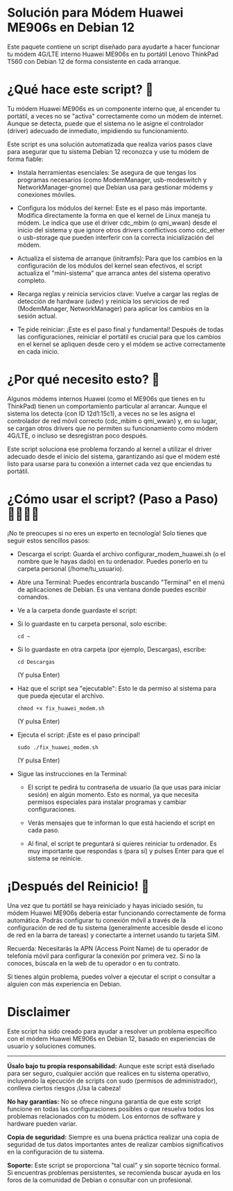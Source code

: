 # Solución para Módem Huawei ME906s en Debian 12

Este paquete contiene un script diseñado para ayudarte a hacer funcionar tu módem 4G/LTE interno Huawei ME906s en tu portátil Lenovo ThinkPad T560 con Debian 12 de forma consistente en cada arranque.


# ¿Qué hace este script? 🤔

Tu módem Huawei ME906s es un componente interno que, al encender tu portátil, a veces no se "activa" correctamente como un módem de internet. Aunque se detecta, puede que el sistema no le asigne el controlador (driver) adecuado de inmediato, impidiendo su funcionamiento.

Este script es una solución automatizada que realiza varios pasos clave para asegurar que tu sistema Debian 12 reconozca y use tu módem de forma fiable:

* Instala herramientas esenciales: Se asegura de que tengas los programas necesarios (como ModemManager, usb-modeswitch y NetworkManager-gnome) que Debian usa para gestionar módems y conexiones móviles.

* Configura los módulos del kernel: Este es el paso más importante. Modifica directamente la forma en que el kernel de Linux maneja tu módem. Le indica que use el driver cdc_mbim (o qmi_wwan) desde el inicio del sistema y que ignore otros drivers conflictivos como cdc_ether o usb-storage que pueden interferir con la correcta inicialización del módem.

* Actualiza el sistema de arranque (initramfs): Para que los cambios en la configuración de los módulos del kernel sean efectivos, el script actualiza el "mini-sistema" que arranca antes del sistema operativo completo.

* Recarga reglas y reinicia servicios clave: Vuelve a cargar las reglas de detección de hardware (udev) y reinicia los servicios de red (ModemManager, NetworkManager) para aplicar los cambios en la sesión actual.

* Te pide reiniciar: ¡Este es el paso final y fundamental! Después de todas las configuraciones, reiniciar el portátil es crucial para que los cambios en el kernel se apliquen desde cero y el módem se active correctamente en cada inicio.


# ¿Por qué necesito esto? 🧐

Algunos módems internos Huawei (como el ME906s que tienes en tu ThinkPad) tienen un comportamiento particular al arrancar. Aunque el sistema los detecta (con ID 12d1:15c1), a veces no se les asigna el controlador de red móvil correcto (cdc_mbim o qmi_wwan) y, en su lugar, se cargan otros drivers que no permiten su funcionamiento como módem 4G/LTE, o incluso se desregistran poco después.

Este script soluciona ese problema forzando al kernel a utilizar el driver adecuado desde el inicio del sistema, garantizando así que el módem esté listo para usarse para tu conexión a internet cada vez que enciendas tu portátil.


# ¿Cómo usar el script? (Paso a Paso) 🚶‍♂️🚶‍♀️

¡No te preocupes si no eres un experto en tecnología! Solo tienes que seguir estos sencillos pasos:

* Descarga el script: Guarda el archivo configurar_modem_huawei.sh (o el nombre que le hayas dado) en tu ordenador. Puedes ponerlo en tu carpeta personal (/home/tu_usuario).

* Abre una Terminal:
Puedes encontrarla buscando "Terminal" en el menú de aplicaciones de Debian. Es una ventana donde puedes escribir comandos.

* Ve a la carpeta donde guardaste el script:

+ Si lo guardaste en tu carpeta personal, solo escribe:
    ```
    cd ~
    ```
+ Si lo guardaste en otra carpeta (por ejemplo, Descargas), escribe:
    ```
    cd Descargas
    ```
    (Y pulsa Enter)

* Haz que el script sea "ejecutable": Esto le da permiso al sistema para que pueda ejecutar el archivo.
    ```
    chmod +x fix_huawei_modem.sh
    ```
    (Y pulsa Enter)

* Ejecuta el script: ¡Este es el paso principal!
    ```
    sudo ./fix_huawei_modem.sh
    ```
    (Y pulsa Enter)

* Sigue las instrucciones en la Terminal:

    + El script te pedirá tu contraseña de usuario (la que usas para iniciar sesión) en algún momento. Esto es normal, ya que necesita permisos especiales para instalar programas y cambiar configuraciones.

    + Verás mensajes que te informan lo que está haciendo el script en cada paso.

    + Al final, el script te preguntará si quieres reiniciar tu ordenador. Es muy importante que respondas s (para sí) y pulses Enter para que el sistema se reinicie.


# ¡Después del Reinicio! 🎉

Una vez que tu portátil se haya reiniciado y hayas iniciado sesión, tu módem Huawei ME906s debería estar funcionando correctamente de forma automática. Podrás configurar tu conexión móvil a través de la configuración de red de tu sistema (generalmente accesible desde el icono de red en la barra de tareas) y conectarte a internet usando tu tarjeta SIM.

Recuerda: Necesitarás la APN (Access Point Name) de tu operador de telefonía móvil para configurar la conexión por primera vez. Si no la conoces, búscala en la web de tu operador o en tu contrato.

Si tienes algún problema, puedes volver a ejecutar el script o consultar a alguien con más experiencia en Debian.


# Disclaimer

Este script ha sido creado para ayudar a resolver un problema específico con el módem Huawei ME906s en Debian 12, basado en experiencias de usuario y soluciones comunes.

---

**Úsalo bajo tu propia responsabilidad:** Aunque este script está diseñado para ser seguro, cualquier acción que realices en tu sistema operativo, incluyendo la ejecución de scripts con sudo (permisos de administrador), conlleva ciertos riesgos ¡Usa la cabeza!

**No hay garantías:** No se ofrece ninguna garantía de que este script funcione en todas las configuraciones posibles o que resuelva todos los problemas relacionados con tu módem. Los entornos de software y hardware pueden variar.

**Copia de seguridad:** Siempre es una buena práctica realizar una copia de seguridad de tus datos importantes antes de realizar cambios significativos en la configuración de tu sistema.

**Soporte:** Este script se proporciona "tal cual" y sin soporte técnico formal. Si encuentras problemas persistentes, se recomienda buscar ayuda en los foros de la comunidad de Debian o consultar con un profesional.

